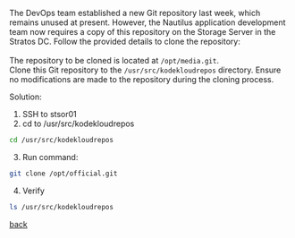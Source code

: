 The DevOps team established a new Git repository last week, which remains unused at present. However, the Nautilus application development team now requires a copy of this repository on the Storage Server in the Stratos DC. Follow the provided details to clone the repository:<br /><br />
The repository to be cloned is located at ``` /opt/media.git ```.<br />
Clone this Git repository to the ``` /usr/src/kodekloudrepos ``` directory. Ensure no modifications are made to the repository during the cloning process.<br />

Solution:  
1. SSH to stsor01  
2. cd to /usr/src/kodekloudrepos
```bash
cd /usr/src/kodekloudrepos
```
  
3. Run command:  
```bash
git clone /opt/official.git
```
4. Verify
```bash
ls /usr/src/kodekloudrepos
```

[back](https://github.com/harshitsahu2311/Kodekloud-Engineer-Tasks)

